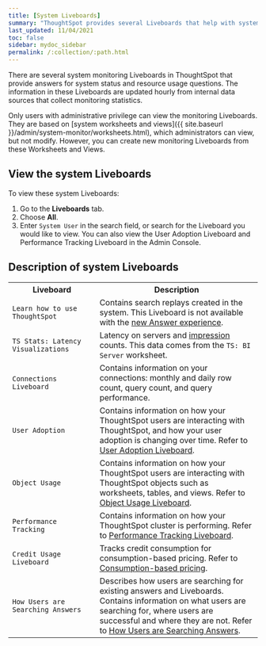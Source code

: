 ```yaml
---
title: [System Liveboards]
summary: "ThoughtSpot provides several Liveboards that help with system monitoring."
last_updated: 11/04/2021
toc: false
sidebar: mydoc_sidebar
permalink: /:collection/:path.html
---
```

There are several system monitoring Liveboards in ThoughtSpot that provide
answers for system status and resource usage questions. The information in these Liveboards are updated hourly from internal data sources that collect monitoring statistics.

Only users with administrative privilege can view the monitoring Liveboards. They are based on [system worksheets and views]({{ site.baseurl }}/admin/system-monitor/worksheets.html), which administrators can view, but not modify. However, you can create new monitoring Liveboards from these Worksheets and Views.

## View the system Liveboards

To view these system Liveboards:

1. Go to the **Liveboards** tab.
2. Choose **All**.
3. Enter `System User` in the search field, or search for the Liveboard you would like to view. You can also view the User Adoption Liveboard and Performance Tracking Liveboard in the Admin Console.

## Description of system Liveboards

<table>
<colgroup>
   <col style="width:35%" />
   <col style="width:65%" />
</colgroup>
   <tr>
      <th>Liveboard</th>
      <th>Description</th>
   </tr>
   <tr>
      <td><code class="highlighter-rouge">Learn how to use ThoughtSpot</code></td>
      <td>
         Contains search replays created in the system. This Liveboard is not available with the <a href="{{ site.baseurl }}/admin/ts-cloud/new-answer-experience.html">new Answer experience</a>.
      </td>
   </tr>
   <tr>
      <td><code class="highlighter-rouge">TS Stats: Latency Visualizations</code></td>
      <td>
         Latency on servers and <a href="#" data-toggle="tooltip" data-original-title='{% for entry in site.data.glossary.entries %}{% if entry.word == "impression" %}{{ entry.definition }}{% endif %}{% endfor %}
'>impression</a> counts. This data comes from the <code>TS: BI Server</code> worksheet.
      </td>
   </tr>
   <tr>
      <td><code class="highlighter-rouge">Connections Liveboard</code></td>
      <td>
         Contains information on your connections: monthly and daily row count, query count, and query performance.
      </td>
   </tr>
   <tr>
      <td><code class="highlighter-rouge">User Adoption</code></td>
      <td>
         Contains information on how your ThoughtSpot users are interacting with ThoughtSpot, and how your user adoption is changing over time. Refer to <a href="{{ site.baseurl }}/admin/ts-cloud/user-adoption.html">User Adoption Liveboard</a>.
      </td>
   </tr>
   <tr>
      <td><code class="highlighter-rouge">Object Usage</code></td>
      <td>
         Contains information on how your ThoughtSpot users are interacting with ThoughtSpot objects such as worksheets, tables, and views. Refer to <a href="{{ site.baseurl }}/admin/ts-cloud/object-usage.html">Object Usage Liveboard</a>.
      </td>
   </tr>

   <tr>
      <td><code class="highlighter-rouge">Performance Tracking</code></td>
      <td>
         Contains information on how your ThoughtSpot cluster is performing. Refer to <a href="{{ site.baseurl }}/admin/ts-cloud/performance-tracking.html">Performance Tracking Liveboard</a>.
      </td>
   </tr>
   <tr>
      <td><code class="highlighter-rouge">Credit Usage Liveboard</code></td>
      <td>
         Tracks credit consumption for consumption-based pricing. Refer to <a href="{{ site.baseurl }}/admin/ts-cloud/consumption-pricing.html#credit-usage-pinboard">Consumption-based pricing</a>.
      </td>
   </tr>
   <tr>
      <td><code class="highlighter-rouge">How Users are Searching Answers</code></td>
      <td>
      Describes how users are searching for existing answers and Liveboards. Contains information on what users are searching for, where users are successful and where they are not. Refer to <a href="{{ site.baseurl }}/admin/thoughtspot-one/query-intelligence-pinboard.html#">How Users are Searching Answers</a>.
      </td>
   </tr>
  </table>
